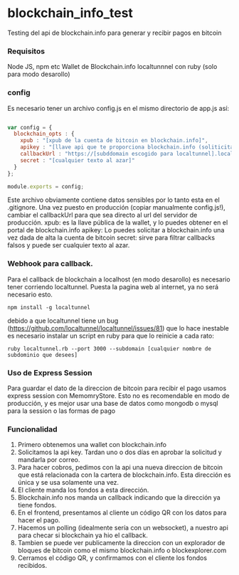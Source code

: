 # blockchain_info_test
Testing del api de blockchain.info para generar y recibir pagos en bitcoin

### Requisitos

Node JS, npm etc
Wallet de Blockchain.info
localtunnnel con ruby (solo para modo desarollo)

### config

Es necesario tener un archivo config.js en el mismo directorio de app.js así:

```javascript

var config = { 
  blockchain_opts : {
    xpub : "[xpub de la cuenta de bitcoin en blockchain.info]",
    apikey : "[llave api que te proporciona blockchain.info (soliticitarla en  ] ",
    callbackUrl : "https://[subddomain escogido para localtunnel].localtunnel.me",
    secret : "[cualquier texto al azar]"
  }
};

module.exports = config;

```

Este archivo obviamente contiene datos sensibles por lo tanto esta en el .gitignore.
Una vez puesto en producción (copiar manualmente config.js!), cambiar el callbackUrl para que sea directo al url del servidor de producción.
xpub: es la llave pública de la wallet, y lo puedes obtener en el portal de blockchain.info
apikey: Lo puedes solicitar a blockchain.info una vez dada de alta la cuenta de bitcoin
secret: sirve para filtrar callbacks falsos y puede ser cualquier texto al azar.

### Webhook para callback.

Para el callback de blockchain a localhost (en modo desarollo) es necesario tener corriendo localtunnel. Puesta la pagina web al internet, ya no será necesario esto.

```
npm install -g localtunnel
```

debido a que localtunnel tiene un bug (https://github.com/localtunnel/localtunnel/issues/81) que lo hace inestable es necesario instalar un script en ruby para que lo reinicie a cada rato:

```
ruby localtunnel.rb --port 3000 --subdomain [cualquier nombre de subdominio que desees]
```

### Uso de Express Session

Para guardar el dato de la direccion de bitcoin para recibir el pago usamos express session con MemomryStore. Esto no es recomendable en modo de producción, y es mejor usar una base de datos como mongodb o mysql para la session o las formas de pago


### Funcionalidad

1. Primero obtenemos una wallet con blockchain.info
2. Solicitamos la api key. Tardan uno o dos días en aprobar la solicitud y mandarla por correo.
3. Para hacer cobros, pedimos con la api una nueva direccion de bitcoin que está relacionada con la cartera de blockchain.info. Esta dirección es única y se usa solamente una vez. 
4. El cliente manda los fondos a esta dirección.
5. Blockchain.info nos manda un callback indicando que la dirección ya tiene fondos.
6. En el frontend, presentamos al cliente un código QR con los datos para hacer el pago. 
7. Hacemos un polling (idealmente sería con un websocket), a nuestro api para checar si blockchain ya hio el callback.
8. Tambien se puede ver publicamente la direccion con un explorador de bloques de bitcoin como el mismo blockchain.info o blockexplorer.com
9. Cerramos el código QR, y confirmamos con el cliente los fondos recibidos.
